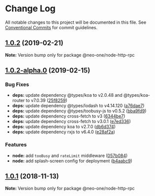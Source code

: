# Change Log

All notable changes to this project will be documented in this file.
See [Conventional Commits](https://conventionalcommits.org) for commit guidelines.

## [1.0.2](https://github.com/neo-one-suite/neo-one/compare/@neo-one/node-http-rpc@1.0.2-alpha.0...@neo-one/node-http-rpc@1.0.2) (2019-02-21)

**Note:** Version bump only for package @neo-one/node-http-rpc





## [1.0.2-alpha.0](https://github.com/neo-one-suite/neo-one/compare/@neo-one/node-http-rpc@1.0.1...@neo-one/node-http-rpc@1.0.2-alpha.0) (2019-02-15)


### Bug Fixes

* **deps:** update dependency @types/koa to v2.0.48 and @types/koa-router to v7.0.39 ([25f8259](https://github.com/neo-one-suite/neo-one/commit/25f8259))
* **deps:** update dependency @types/lodash to v4.14.120 ([a76dae7](https://github.com/neo-one-suite/neo-one/commit/a76dae7))
* **deps:** update dependency @types/toobusy-js to v0.5.2 ([bba9fd9](https://github.com/neo-one-suite/neo-one/commit/bba9fd9))
* **deps:** update dependency cross-fetch to v3 ([6344be7](https://github.com/neo-one-suite/neo-one/commit/6344be7))
* **deps:** update dependency cross-fetch to v3.0.1 ([e7ed336](https://github.com/neo-one-suite/neo-one/commit/e7ed336))
* **deps:** update dependency koa to v2.7.0 ([db6d374](https://github.com/neo-one-suite/neo-one/commit/db6d374))
* **deps:** update dependency rxjs to v6.4.0 ([e28af2a](https://github.com/neo-one-suite/neo-one/commit/e28af2a))


### Features

* **node:** add `tooBusy` and `rateLimit` middleware ([057b084](https://github.com/neo-one-suite/neo-one/commit/057b084))
* **node:** add splash-screen config for deployment ([b4aabc9](https://github.com/neo-one-suite/neo-one/commit/b4aabc9))





## [1.0.1](https://github.com/neo-one-suite/neo-one/compare/@neo-one/node-http-rpc@1.0.0...@neo-one/node-http-rpc@1.0.1) (2018-11-13)

**Note:** Version bump only for package @neo-one/node-http-rpc
